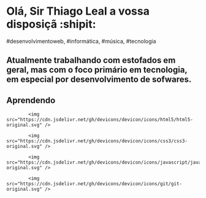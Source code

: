 # Olá, Sir Thiago Leal a vossa disposiçã  :shipit:

#desenvolvimentoweb, #informática, #música, #tecnologia

## Atualmente trabalhando com estofados em geral, mas com o foco primário em tecnologia, em especial por desenvolvimento de sofwares.

## Aprendendo 
            <img src="https://cdn.jsdelivr.net/gh/devicons/devicon/icons/html5/html5-original.svg" />
          
            <img src="https://cdn.jsdelivr.net/gh/devicons/devicon/icons/css3/css3-original.svg" /> 
           
            <img src="https://cdn.jsdelivr.net/gh/devicons/devicon/icons/javascript/javascript-original.svg" />
          
            <img src="https://cdn.jsdelivr.net/gh/devicons/devicon/icons/git/git-original.svg" />
          
